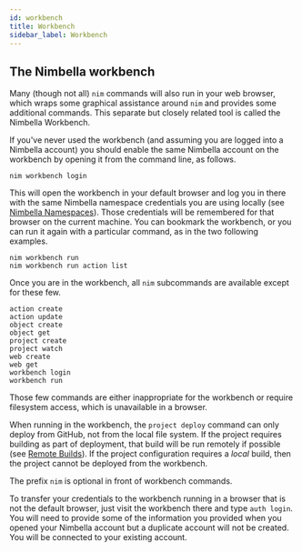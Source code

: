 ```yaml
---
id: workbench
title: Workbench
sidebar_label: Workbench
---
```


## The Nimbella workbench

Many (though not all) `nim` commands will also run in your web browser, which wraps some graphical assistance around `nim` and provides some additional commands.  This separate but closely related tool is called the Nimbella Workbench.

If you've never used the workbench (and assuming you are logged into a Nimbella account) you should enable the same Nimbella account on the workbench by opening it from the command line, as follows.

```shell
nim workbench login
```

This will open the workbench in your default browser and log you in there with the same Nimbella namespace credentials you are using locally (see [Nimbella Namespaces](namespaces.md)).  Those credentials will be remembered for that browser on the current machine.  You can bookmark the workbench, or you can run it again with a particular command, as in the two following examples.

```shell
nim workbench run
nim workbench run action list
```

Once you are in the workbench, all `nim` subcommands are available except for these few.

```shell
action create
action update
object create
object get
project create
project watch
web create
web get
workbench login
workbench run
```

Those few commands are either inappropriate for the workbench or require filesystem access, which is unavailable in a browser.

When running in the workbench, the `project deploy` command can only deploy from GitHub, not from the local file system.  If the project requires building as part of deployment, that build will be run remotely if possible (see [Remote Builds](building.md#remote-builds)).  If the project configuration requires a _local_ build, then the project cannot be deployed from the workbench.

The prefix `nim` is optional in front of workbench commands.

To transfer your credentials to the workbench running in a browser that is not the default browser, just visit the workbench there and type `auth login`.  You will need to provide some of the information you provided when you opened your Nimbella account but a duplicate account will not be created.  You will be connected to your existing account.
